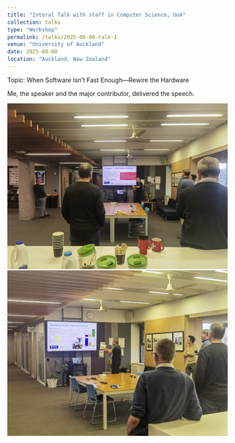 ```yaml
---
title: "Interal Talk with staff in Computer Science, UoA"
collection: talks
type: "Workshop"
permalink: /talks/2025-08-08-talk-1
venue: "University of Auckland"
date: 2025-08-08
location: "Auckland, New Zealand"
---
```


Topic: When Software Isn’t Fast Enough—Rewire the Hardware

Me, the speaker and the major contributor, delivered the speech.

![FiveMinute_2025](https://github.com/leo06051212/leo06051212.github.io/blob/ea6e01363aa624a122c207eca44d11508c1c5a2b/images/Weixin%20Image_2025-08-17_160712_863.jpg)
![FiveMinute_2025](https://github.com/leo06051212/leo06051212.github.io/blob/ea6e01363aa624a122c207eca44d11508c1c5a2b/images/Weixin%20Image_2025-08-17_160651_748.jpg)
